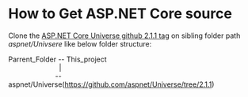 # How to Get ASP.NET Core source

Clone the [ASP.NET Core Universe github 2.1.1 tag](https://github.com/aspnet/Universe/tree/2.1.1) on sibling folder path *aspnet/Univsere* like below folder structure:

Parrent_Folder -- This_project      
&nbsp;&nbsp;&nbsp;&nbsp;&nbsp;&nbsp;&nbsp;&nbsp;&nbsp;&nbsp;&nbsp;&nbsp;&nbsp;&nbsp;&nbsp;&nbsp;&nbsp;&nbsp;&nbsp;&nbsp;&nbsp;&nbsp;&nbsp;&nbsp;&nbsp;&nbsp;|      
&nbsp;&nbsp;&nbsp;&nbsp;&nbsp;&nbsp;&nbsp;&nbsp;&nbsp;&nbsp;&nbsp;&nbsp;&nbsp;&nbsp;&nbsp;&nbsp;&nbsp;&nbsp;&nbsp;&nbsp;&nbsp;&nbsp;&nbsp;&nbsp;-- aspnet/Universe(https://github.com/aspnet/Universe/tree/2.1.1)      
